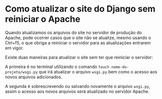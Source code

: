 Como atualizar o site do Django sem reiniciar o Apache
===

Quando atualizamos os arquivos do site no servidor de produção do Apache, pode ocorrer casos que o site não se atualize, 
mesmo usando o Ctrl+f5, o que obriga a reiniciar o servidor para as atualizações entrarem em vigor.

Existe duas maneiras para atualizar o site sem ter que reiniciar o servidor:

A primeira é no terminal utilizando o comando `touch nome-do-projeto/wsgi.py` que irá atualizar o arquivo `wsgi.py` bem 
como o acesso aos novos arquivos adicionados.

A segunda é sobrescrevendo ou salvando novamente o arquivo `wsgi.py`, assim o acesso aos novos arquivos será atualizado no 
servidor Apache.
